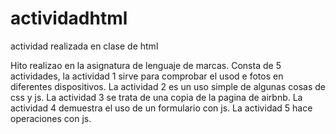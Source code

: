 # actividadhtml
actividad realizada en clase de html

Hito realizao en la asignatura de lenguaje de marcas.
Consta de 5 actividades, la actividad 1 sirve para comprobar el usod e fotos en diferentes dispositivos.
La actividad 2 es un uso simple de algunas cosas de css y js.
La actividad 3 se trata de una copia de la pagina de airbnb.
La actividad 4 demuestra el uso de un formulario con js.
La actividad 5 hace operaciones con js.
